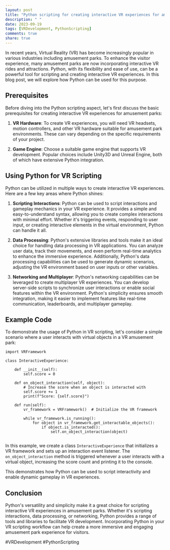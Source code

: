```yaml
---
layout: post
title: "Python scripting for creating interactive VR experiences for amusement parks"
description: " "
date: 2023-09-19
tags: [VRDevelopment, PythonScripting]
comments: true
share: true
---
```


In recent years, Virtual Reality (VR) has become increasingly popular in various industries including amusement parks. To enhance the visitor experience, many amusement parks are now incorporating interactive VR rides and attractions. Python, with its flexibility and ease of use, can be a powerful tool for scripting and creating interactive VR experiences. In this blog post, we will explore how Python can be used for this purpose.

## Prerequisites

Before diving into the Python scripting aspect, let's first discuss the basic prerequisites for creating interactive VR experiences for amusement parks:

1. **VR Hardware**: To create VR experiences, you will need VR headsets, motion controllers, and other VR hardware suitable for amusement park environments. These can vary depending on the specific requirements of your project.

2. **Game Engine**: Choose a suitable game engine that supports VR development. Popular choices include Unity3D and Unreal Engine, both of which have extensive Python integration.

## Using Python for VR Scripting

Python can be utilized in multiple ways to create interactive VR experiences. Here are a few key areas where Python shines:

1. **Scripting Interactions**: Python can be used to script interactions and gameplay mechanics in your VR experience. It provides a simple and easy-to-understand syntax, allowing you to create complex interactions with minimal effort. Whether it's triggering events, responding to user input, or creating interactive elements in the virtual environment, Python can handle it all.

2. **Data Processing**: Python's extensive libraries and tools make it an ideal choice for handling data processing in VR applications. You can analyze user data, track their movements, and even perform real-time analytics to enhance the immersive experience. Additionally, Python's data processing capabilities can be used to generate dynamic scenarios, adjusting the VR environment based on user inputs or other variables.

3. **Networking and Multiplayer**: Python's networking capabilities can be leveraged to create multiplayer VR experiences. You can develop server-side scripts to synchronize user interactions or enable social features within the VR environment. Python's simplicity ensures smooth integration, making it easier to implement features like real-time communication, leaderboards, and multiplayer gameplay.

## Example Code

To demonstrate the usage of Python in VR scripting, let's consider a simple scenario where a user interacts with virtual objects in a VR amusement park:

```
import VRFramework

class InteractiveExperience:

    def __init__(self):
        self.score = 0

    def on_object_interaction(self, object):
        # Increase the score when an object is interacted with
        self.score += 1
        print(f"Score: {self.score}")

    def run(self):
        vr_framework = VRFramework()  # Initialize the VR framework
        
        while vr_framework.is_running():
            for object in vr_framework.get_interactable_objects():
                if object.is_interacted():
                    self.on_object_interaction(object)
                    
```

In this example, we create a class `InteractiveExperience` that initializes a VR framework and sets up an interaction event listener. The `on_object_interaction` method is triggered whenever a user interacts with a virtual object, increasing the score count and printing it to the console.

This demonstrates how Python can be used to script interactivity and enable dynamic gameplay in VR experiences.

## Conclusion

Python's versatility and simplicity make it a great choice for scripting interactive VR experiences in amusement parks. Whether it's scripting interactions, data processing, or networking, Python provides a range of tools and libraries to facilitate VR development. Incorporating Python in your VR scripting workflow can help create a more immersive and engaging amusement park experience for visitors.

#VRDevelopment #PythonScripting
